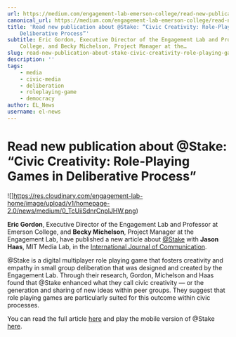```yaml
---
url: https://medium.com/engagement-lab-emerson-college/read-new-publication-about-stake-civic-creativity-role-playing-games-in-deliberative-process-feb0c7bbf4ef
canonical_url: https://medium.com/engagement-lab-emerson-college/read-new-publication-about-stake-civic-creativity-role-playing-games-in-deliberative-process-feb0c7bbf4ef
title: 'Read new publication about @Stake: “Civic Creativity: Role-Playing Games in
    Deliberative Process”'
subtitle: Eric Gordon, Executive Director of the Engagement Lab and Professor at Emerson
    College, and Becky Michelson, Project Manager at the…
slug: read-new-publication-about-stake-civic-creativity-role-playing-games-in-deliberative-process
description: ''
tags:
    - media
    - civic-media
    - deliberation
    - roleplaying-game
    - democracy
author: EL_News
username: el-news
---
```


# Read new publication about @Stake: “Civic Creativity: Role-Playing Games in Deliberative Process”

![]https://res.cloudinary.com/engagement-lab-home/image/upload/v1/homepage-2.0/news/medium/0_TcUiiSdnrCnplJHW.png)

**Eric Gordon**, Executive Director of the Engagement Lab and Professor at Emerson College, and **Becky Michelson**, Project Manager at the Engagement Lab, have published a new article about [@Stake](https://elab.emerson.edu/projects/atstake) with **Jason Haas**, MIT Media Lab, in the [International Journal of Communication](http://ijoc.org/index.php/ijoc/article/view/7344).

@Stake is a digital multiplayer role playing game that fosters creativity and empathy in small group deliberation that was designed and created by the Engagement Lab. Through their research, Gordon, Michelson and Haas found that @Stake enhanced what they call civic creativity — or the generation and sharing of new ideas within peer groups. They suggest that role playing games are particularly suited for this outcome within civic processes.

You can read the full article [here](http://ijoc.org/index.php/ijoc/article/view/7344) and play the mobile version of @Stake [here](https://atstakegame.org/).
